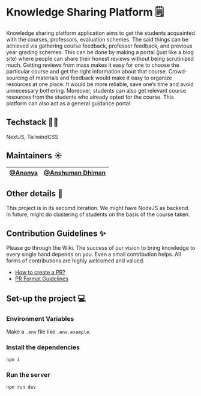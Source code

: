 # Knowledge Sharing Platform 🗒

Knowledge sharing platform application aims to get the students acquainted with the courses, professors, evaluation schemes. The said things can be achieved via gathering course feedback, professor feedback, and previous year grading schemes. This can be done by making a portal (just like a blog site) where people can share their honest reviews without being scrutinized much. Getting reviews from mass makes it easy for one to choose the particular course and get the right information about that course. Crowd-sourcing of materials and feedback would make it easy to organize resources at one place. It would be more reliable, save one’s time and avoid unnecessary bothering. Moreover, students can also get relevant course resources from the students who already opted for the course. This platform can also act as a general guidance portal.

## Techstack 👩‍💻

NextJS, TailwindCSS

## Maintainers ☀️

| [@Ananya](https://github.com/Ananyaiitbhilai) | [@Anshuman Dhiman](https://github.com/AnshumanDhiman) |
| --------------------------------------------- | ----------------------------------------------------- |

## Other details 📑

This project is in its secomd iteration. We might have NodeJS as backend. In future, might do clustering of students on the basis of the course taken.

## Contribution Guidelines ✨

Please go through the Wiki. The success of our vision to bring knowledge to every single hand depends on you. Even a small contribution helps. All forms of contributions are highly welcomed and valued.

-   [How to create a PR?](https://github.com/OpenLake/Knowledge-Sharing-Platform/wiki/How-to-create-a-PR%3F)
-   [PR Format Guidelines](https://github.com/OpenLake/Knowledge-Sharing-Platform/wiki/PR-Format-Guidelines)

## Set-up the project 💻

### Environment Variables

Make a `.env` file like `.env.example`.

### Install the dependencies

`npm i`

### Run the server

`npm run dev`
